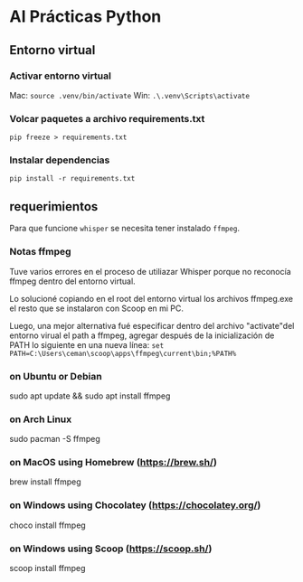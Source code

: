 # AI Prácticas Python

## Entorno virtual
### Activar entorno virtual
Mac: `source .venv/bin/activate`
Win: `.\.venv\Scripts\activate`

### Volcar paquetes a archivo requirements.txt
`pip freeze > requirements.txt`

### Instalar dependencias
`pip install -r requirements.txt`

## requerimientos
Para que funcione `whisper` se necesita tener instalado `ffmpeg`.

### Notas ffmpeg
Tuve varios errores en el proceso de utiliazar Whisper porque no reconocía ffmpeg dentro del entorno virtual.

Lo solucioné copiando en el root del entorno virtual los archivos ffmpeg.exe el resto que se instalaron con Scoop en mi PC.

Luego, una mejor alternativa fué especificar dentro del archivo "activate"del entorno virual el path a ffmpeg, agregar después de la inicialización de PATH lo siguiente en una nueva línea:
`set PATH=C:\Users\ceman\scoop\apps\ffmpeg\current\bin;%PATH%`

### on Ubuntu or Debian
sudo apt update && sudo apt install ffmpeg

### on Arch Linux
sudo pacman -S ffmpeg

### on MacOS using Homebrew (https://brew.sh/)
brew install ffmpeg

### on Windows using Chocolatey (https://chocolatey.org/)
choco install ffmpeg

### on Windows using Scoop (https://scoop.sh/)
scoop install ffmpeg